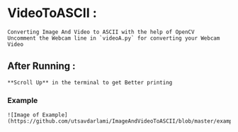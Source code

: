 # VideoToASCII :
    Converting Image And Video to ASCII with the help of OpenCV
    Uncomment the Webcam line in `videoA.py` for converting your Webcam Video
## After Running :
    **Scroll Up** in the terminal to get Better printing

### Example
    ![Image of Example]
    (https://github.com/utsavdarlami/ImageAndVideoToASCII/blob/master/example.gif)